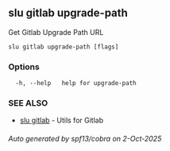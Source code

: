 ## slu gitlab upgrade-path

Get Gitlab Upgrade Path URL

```
slu gitlab upgrade-path [flags]
```

### Options

```
  -h, --help   help for upgrade-path
```

### SEE ALSO

* [slu gitlab](slu_gitlab.md)	 - Utils for Gitlab

###### Auto generated by spf13/cobra on 2-Oct-2025
